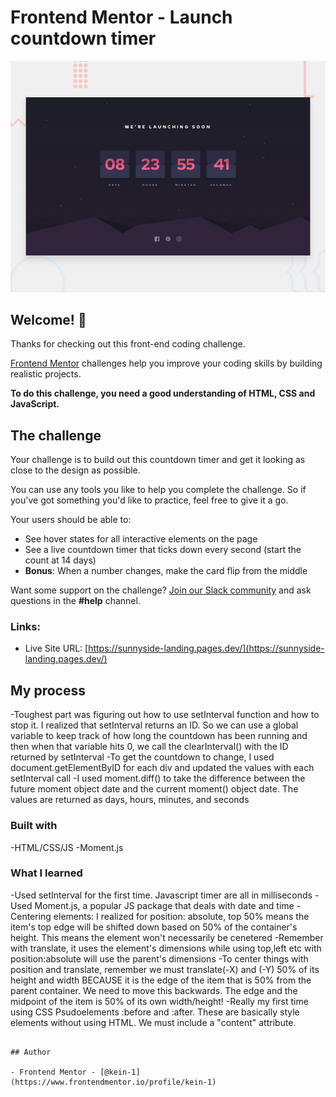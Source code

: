 # Frontend Mentor - Launch countdown timer

![Design preview for the Launch countdown timer coding challenge](./design/desktop-preview.jpg)

## Welcome! 👋

Thanks for checking out this front-end coding challenge.

[Frontend Mentor](https://www.frontendmentor.io) challenges help you improve your coding skills by building realistic projects.

**To do this challenge, you need a good understanding of HTML, CSS and JavaScript.**

## The challenge

Your challenge is to build out this countdown timer and get it looking as close to the design as possible.

You can use any tools you like to help you complete the challenge. So if you've got something you'd like to practice, feel free to give it a go.

Your users should be able to:

- See hover states for all interactive elements on the page
- See a live countdown timer that ticks down every second (start the count at 14 days)
- **Bonus**: When a number changes, make the card flip from the middle

Want some support on the challenge? [Join our Slack community](https://www.frontendmentor.io/slack) and ask questions in the **#help** channel.


### Links:

- Live Site URL: [https://sunnyside-landing.pages.dev/](https://sunnyside-landing.pages.dev/)

## My process

-Toughest part was figuring out how to use setInterval function and how to stop it. I realized that setInterval returns an ID. So we can use a global variable to keep track of how long the countdown has been running and then when that variable hits 0, we call the clearInterval() with the ID returned by setInterval
-To get the countdown to change, I used document.getElementByID for each div and updated the values with each setInterval call
-I used moment.diff() to take the difference between the future moment object date and the current moment() object date. The values are returned as days, hours, minutes, and seconds


### Built with

-HTML/CSS/JS
-Moment.js
### What I learned

-Used setInterval for the first time. Javascript timer are all in milliseconds
-Used Moment.js, a popular JS package that deals with date and time
-Centering elements: I realized for position: absolute, top 50% means the item's top edge will be shifted down based on 50% of the container's height. This means the element won't necessarily be cenetered
-Remember with translate, it uses the element's dimensions while using top,left etc with position:absolute will use the parent's dimensions
-To center things with position and translate, remember we must translate(-X) and (-Y) 50% of its height and width BECAUSE it is the edge of the item that is 50% from the parent container. We need to move this backwards. The edge and the midpoint of the item is 50% of its own width/height!
-Really my first time using CSS Psudoelements :before and :after. These are basically style elements without using HTML. We must include a "content" attribute. 

```

## Author

- Frontend Mentor - [@kein-1](https://www.frontendmentor.io/profile/kein-1)
